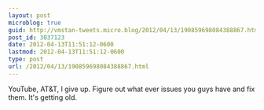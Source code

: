 ```yaml
---
layout: post
microblog: true
guid: http://vmstan-tweets.micro.blog/2012/04/13/190859698084388867.html
post_id: 3037123
date: 2012-04-13T11:51:12-0600
lastmod: 2012-04-13T11:51:12-0600
type: post
url: /2012/04/13/190859698084388867.html
---
```

YouTube, AT&T, I give up. Figure out what ever issues you guys have and fix them. It's getting old.
